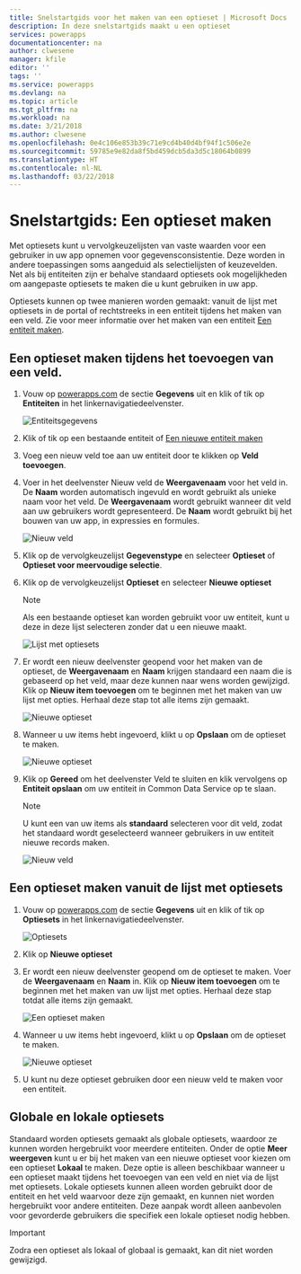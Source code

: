 ```yaml
---
title: Snelstartgids voor het maken van een optieset | Microsoft Docs
description: In deze snelstartgids maakt u een optieset
services: powerapps
documentationcenter: na
author: clwesene
manager: kfile
editor: ''
tags: ''
ms.service: powerapps
ms.devlang: na
ms.topic: article
ms.tgt_pltfrm: na
ms.workload: na
ms.date: 3/21/2018
ms.author: clwesene
ms.openlocfilehash: 0e4c106e853b39c71e9cd4b40d4bf94f1c506e2e
ms.sourcegitcommit: 59785e9e82da8f5bd459dcb5da3d5c18064b0899
ms.translationtype: HT
ms.contentlocale: nl-NL
ms.lasthandoff: 03/22/2018
---
```

# <a name="quickstart-create-an-option-set"></a>Snelstartgids: Een optieset maken

Met optiesets kunt u vervolgkeuzelijsten van vaste waarden voor een gebruiker in uw app opnemen voor gegevensconsistentie. Deze worden in andere toepassingen soms aangeduid als selectielijsten of keuzevelden. Net als bij entiteiten zijn er behalve standaard optiesets ook mogelijkheden om aangepaste optiesets te maken die u kunt gebruiken in uw app.

Optiesets kunnen op twee manieren worden gemaakt: vanuit de lijst met optiesets in de portal of rechtstreeks in een entiteit tijdens het maken van een veld. Zie voor meer informatie over het maken van een entiteit [Een entiteit maken](data-platform-create-entity.md).

## <a name="creating-an-option-set-while-adding-a-field"></a>Een optieset maken tijdens het toevoegen van een veld.

1. Vouw op [powerapps.com](https://web.powerapps.com) de sectie **Gegevens** uit en klik of tik op **Entiteiten** in het linkernavigatiedeelvenster.

    ![Entiteitsgegevens](./media/data-platform-cds-create-entity/entitylist.png "Entiteitslijst")

2. Klik of tik op een bestaande entiteit of [Een nieuwe entiteit maken](data-platform-create-entity.md)

3. Voeg een nieuw veld toe aan uw entiteit door te klikken op **Veld toevoegen**.

4. Voer in het deelvenster Nieuw veld de **Weergavenaam** voor het veld in. De **Naam** worden automatisch ingevuld en wordt gebruikt als unieke naam voor het veld. De **Weergavenaam** wordt gebruikt wanneer dit veld aan uw gebruikers wordt gepresenteerd. De **Naam** wordt gebruikt bij het bouwen van uw app, in expressies en formules.

    ![Nieuw veld](./media/data-platform-cds-create-entity/newfieldpanel.png "deelvenster Nieuw veld")

5. Klik op de vervolgkeuzelijst **Gegevenstype** en selecteer **Optieset** of **Optieset voor meervoudige selectie**.

6. Klik op de vervolgkeuzelijst **Optieset** en selecteer **Nieuwe optieset**

    > [!NOTE]
    > Als een bestaande optieset kan worden gebruikt voor uw entiteit, kunt u deze in deze lijst selecteren zonder dat u een nieuwe maakt.

    ![Lijst met optiesets](./media/data-platform-cds-newoptionset/fieldpanel-1.png "Lijst met optiesets")

7. Er wordt een nieuw deelvenster geopend voor het maken van de optieset, de **Weergavenaam** en **Naam** krijgen standaard een naam die is gebaseerd op het veld, maar deze kunnen naar wens worden gewijzigd. Klik op **Nieuw item toevoegen** om te beginnen met het maken van uw lijst met opties. Herhaal deze stap tot alle items zijn gemaakt.

    ![Nieuwe optieset](./media/data-platform-cds-newoptionset/field-optionsetpanel.png "Nieuwe optieset")

8. Wanneer u uw items hebt ingevoerd, klikt u op **Opslaan** om de optieset te maken.

    ![Nieuwe optieset](./media/data-platform-cds-newoptionset/field-optionsetpanel-values.png "Nieuwe optie is ingesteld")

9. Klik op **Gereed** om het deelvenster Veld te sluiten en klik vervolgens op **Entiteit opslaan** om uw entiteit in Common Data Service op te slaan.

    > [!NOTE]
    > U kunt een van uw items als **standaard** selecteren voor dit veld, zodat het standaard wordt geselecteerd wanneer gebruikers in uw entiteit nieuwe records maken.

    ![Nieuw veld](./media/data-platform-cds-newoptionset/fieldpanel-2.png "Deelvenster Nieuw veld")

## <a name="creating-an-option-set-from-the-option-set-list"></a>Een optieset maken vanuit de lijst met optiesets

1. Vouw op [powerapps.com](https://web.powerapps.com) de sectie **Gegevens** uit en klik of tik op **Optiesets** in het linkernavigatiedeelvenster.

    ![Optiesets](./media/data-platform-cds-newoptionset/optionsetlist.png "Lijst met optiesets")

2. Klik op **Nieuwe optieset**

3. Er wordt een nieuw deelvenster geopend om de optieset te maken. Voer de **Weergavenaam** en **Naam** in. Klik op **Nieuw item toevoegen** om te beginnen met het maken van uw lijst met opties. Herhaal deze stap totdat alle items zijn gemaakt.

    ![Een optieset maken](./media/data-platform-cds-newoptionset/optionset-create.png "Een optieset maken")

4. Wanneer u uw items hebt ingevoerd, klikt u op **Opslaan** om de optieset te maken.

    ![Nieuwe optieset](./media/data-platform-cds-newoptionset/optionset-create-values.png "Nieuwe optieset")

5. U kunt nu deze optieset gebruiken door een nieuw veld te maken voor een entiteit.

## <a name="global-and-local-option-sets"></a>Globale en lokale optiesets

Standaard worden optiesets gemaakt als globale optiesets, waardoor ze kunnen worden hergebruikt voor meerdere entiteiten. Onder de optie **Meer weergeven** kunt u er bij het maken van een nieuwe optieset voor kiezen om een optieset **Lokaal** te maken. Deze optie is alleen beschikbaar wanneer u een optieset maakt tijdens het toevoegen van een veld en niet via de lijst met optiesets. Lokale optiesets kunnen alleen worden gebruikt door de entiteit en het veld waarvoor deze zijn gemaakt, en kunnen niet worden hergebruikt voor andere entiteiten. Deze aanpak wordt alleen aanbevolen voor gevorderde gebruikers die specifiek een lokale optieset nodig hebben.

> [!IMPORTANT]
> Zodra een optieset als lokaal of globaal is gemaakt, kan dit niet worden gewijzigd.